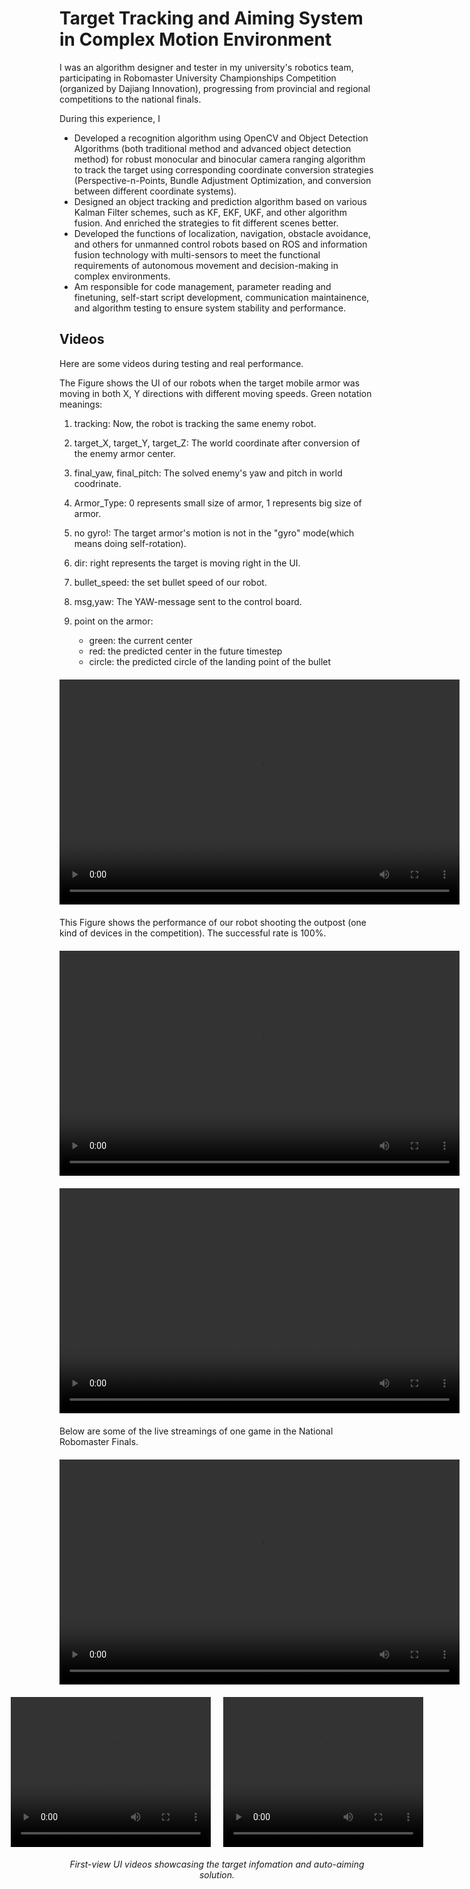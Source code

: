 # Target Tracking and Aiming System in Complex Motion Environment
I was an algorithm designer and tester in my university's robotics team, participating in Robomaster University Championships Competition (organized by Dajiang Innovation), progressing from provincial and regional competitions to the national finals.

During this experience, I 
- Developed a recognition algorithm using OpenCV and Object Detection Algorithms (both traditional method and advanced object detection method) for robust monocular and binocular camera ranging algorithm to track the target using corresponding coordinate conversion strategies (Perspective-n-Points, Bundle Adjustment Optimization, and conversion between different coordinate systems).
- Designed an object tracking and prediction algorithm based on various Kalman Filter schemes, such as KF, EKF, UKF, and other algorithm fusion. And enriched the strategies to fit different scenes better.
- Developed the functions of localization, navigation, obstacle avoidance, and others for unmanned control robots based on ROS and information fusion technology with multi-sensors to meet the functional requirements of autonomous movement and decision-making in complex environments.
- Am responsible for code management, parameter reading and finetuning, self-start script development, communication maintainence, and algorithm testing to ensure system stability and performance.

## Videos

Here are some videos during testing and real performance.

The Figure shows the UI of our robots when the target mobile armor was moving in both X, Y directions with different moving speeds.
Green notation meanings:

1. tracking: Now, the robot is tracking the same enemy robot.

2. target_X, target_Y, target_Z: The world coordinate after conversion of the enemy armor center.

3. final_yaw, final_pitch: The solved enemy's yaw and pitch in world coodrinate.

4. Armor_Type: 0 represents small size of armor, 1 represents big size of armor.

5. no gyro!: The target armor's motion is not in the "gyro" mode(which means doing self-rotation).

6. dir: right represents the target is moving right in the UI.

7. bullet_speed: the set bullet speed of our robot.

8. msg,yaw: The YAW-message sent to the control board.

9. point on the armor:
    - green: the current center
    - red: the predicted center in the future timestep
    - circle: the predicted circle of the landing point of the bullet
  
<video width="640" height="360" controls style="display: block; margin: 20px auto;">
  <source src="./test.mp4" type="video/mp4">
  Fig1: Mobile Armor Plate Recognition, Coordinate Computation, and Tracking UI Interface
</video>

This Figure shows the performance of our robot shooting the outpost (one kind of devices in the competition). The successful rate is 100%.
<video width="640" height="360" controls style="display: block; margin: 20px auto;">
  <source src="./demo1-1.mp4" type="video/mp4">
  The performance of the shooting algorithms.
</video>


<video width="640" height="360" controls style="display: block; margin: 20px auto;">
  <source src="./demo2-1.mp4" type="video/mp4">
</video>

Below are some of the live streamings of one game in the National Robomaster Finals. 
<video width="640" height="360" controls style="display: block; margin: 20px auto;">
  <source src="./real.mp4" type="video/mp4">
  Our team is the red side, you can focus on two number-five robots having one-to-one shooting.
</video>

<!-- <video width="640" height="360" controls style="display: block; margin: 20px auto;">
  <source src="./real.mp4" type="video/mp4">
  First-view UI videos showcasing the target infomation and shooting solution.
</video> -->

<div style="text-align: center;">
  <div style="display: flex; justify-content: center; gap: 20px;">
    <video width="320" height="240" controls>
      <source src="./ui1-1.mp4" type="video/mp4">
      Your browser does not support the video tag.
    </video>
    <video width="320" height="240" controls>
      <source src="./ui2-1.mp4" type="video/mp4">
      Your browser does not support the video tag.
    </video>
  </div>
  <h6>First-view UI videos showcasing the target infomation and auto-aiming solution.</h6>
</div>

<!-- <div style="display: flex; justify-content: center; gap: 20px;">

  <video width="320" height="240" controls>
    <source src="video1.mp4" type="video/mp4">
    Your browser does not support the video tag.
  </video>
  <video width="320" height="240" controls>
    <source src="video2.mp4" type="video/mp4">
    Your browser does not support the video tag.
  </video>
</div> -->

